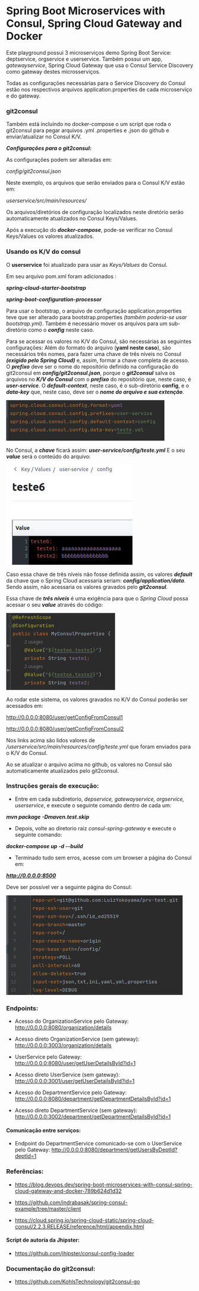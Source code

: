 # Spring Boot Microservices with Consul, Spring Cloud Gateway and Docker

Este playground possui 3 microserviços demo Spring Boot Service: deptservice, orgservice e userservice.
Também possui um app, *gatewayservice*, Spring Cloud Gateway que usa o Consul Service Discovery como gateway
destes microsserviços.

Todas as configurações necessárias para o Service Discovery do Consul estão nos respectivos arquivos
application.properties de cada microserviço e do gateway.

### git2consul

Também está incluíndo no docker-compose o um script que roda o git2consul 
para pegar arquivos .yml .properties e .json do github e enviar/atualizar no Consul K/V.

***Configurações para o git2consul:***

As configurações podem ser alteradas em:

*config/git2consul.json*

Neste exemplo, os arquivos que serão enviados para o Consul K/V estão em:

*userservice/src/main/resources/*

Os arquivos/diretórios de configuração localizados neste diretório serão automaticamente
atualizados no Consul Keys/Values.

Após a execução do ***docker-compose***, pode-se verificar no Consul Keys/Values os valores atualizados.

### Usando os K/V do consul

O **userservice** foi atualizado para usar as *Keys/Values* do Consul.

Em seu arquivo pom.xml foram adicionados :

***spring-cloud-starter-bootstrap***

***spring-boot-configuration-processor***

Para usar o bootstrap, o arquivo de configuração application.properties teve que ser alterado para bootstrap.properties
*(também poderia-se usar bootstrap.yml)*. Também é necessário mover os arquivos para um sub-diretório como o ***config*** 
neste caso.

Para se acessar os valores no K/V do Consul, são necessárias as seguintes configurações:
Além do formato do arquivo (**yaml neste caso**), são necessários três nomes, para fazer uma chave de três níveis no Consul 
***(exigido pelo Spring Cloud)*** e, assim, formar a chave completa de acesso. O ***prefixo*** deve ser o nome do repositório 
definido na configuração do git2consul em ***config/git2consul.json***, porque o ***git2consul*** salva os arquivos no 
***K/V do Consul*** com o ***prefixo***
do repositório que, neste caso, é ***user-service***. O ***default-context***, neste caso, é o sub-diretório **config**, e o 
***data-key*** que, neste caso, deve ser o ***nome do arquivo e sua extenção***.

![img_2.png](img_2.png)

No Consul, a ***chave*** ficará assim: ***user-service/config/teste.yml*** E o seu ***value*** será o conteúdo do arquivo:

![img_3.png](img_3.png)

Caso essa chave de três níveis não fosse definida assim, os valores ***default*** da chave que o Spring Cloud acessaria 
seriam: ***config/application/data***. Sendo assim, não acessaria os valores gravados pelo ***git2consul***.

Essa chave de ***três níveis*** é uma exigência para que o *Spring Cloud* possa acessar o seu ***value*** através do código:

![img_4.png](img_4.png)



Ao rodar este sistema, os valores gravados no K/V do Consul poderão ser acessados em:

http://0.0.0.0:8080/user/getConfigFromConsul1

http://0.0.0.0:8080/user/getConfigFromConsul2

Nos links acima são lidos valores de */userservice/src/main/resources/config/teste.yml* que foram enviados para o K/V do Consul.


Ao se atualizar o arquivo acima no github, os valores no Consul são automaticamente atualizados pelo git2consul.



### Instruções gerais de execução:

* Entre em cada subdiretorio, *depservice, gatewayservice, orgservice, userservice*, e execute o seguinte comando dentro
de cada um:

***mvn package -Dmaven.test.skip***

* Depois, volte ao diretorio raiz *consul-spring-gateway* e execute o seguinte comando:

***docker-compose up -d --build***

* Terminado tudo sem erros, acesse com um browser a página do Consul em:

***http://0.0.0.0:8500***

Deve ser possível ver a seguinte página do Consul:

![img.png](img.png)

### Endpoints:

* Acesso do OrganizationService pelo Gateway:
http://0.0.0.0:8080/organization/details

* Acesso direto OrganizationService (sem gateway):
http://0.0.0.0:3003/organization/details


* UserService pelo Gateway:
http://0.0.0.0:8080/user/getUserDetailsById?id=1
* Acesso direto UserService (sem gateway):
http://0.0.0.0:3001/user/getUserDetailsById?id=1


* Acesso do DepartmentService pelo Gateway:
http://0.0.0.0:8080/department/getDepartmentDetailsById?id=1
* Acesso direto DepartmentService (sem gateway):
  http://0.0.0.0:3002/department/getDepartmentDetailsById?id=1

#### Comunicação entre serviços:

* Endpoint do DepartmentService comunicado-se com o UserService pelo Gateway:
http://0.0.0.0:8080/department/getUsersByDeptId?deptId=1

### Referências:

* https://blog.devops.dev/spring-boot-microservices-with-consul-spring-cloud-gateway-and-docker-789b624d1d32

* https://github.com/indrabasak/spring-consul-example/tree/master/client

* https://cloud.spring.io/spring-cloud-static/spring-cloud-consul/2.2.3.RELEASE/reference/html/appendix.html

#### Script de autoria da Jhipster:

* https://github.com/jhipster/consul-config-loader

### Documentação do git2consul:

* https://github.com/KohlsTechnology/git2consul-go

